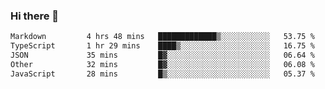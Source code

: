### Hi there 👋

<!--
**WShiBin/WShiBin** is a ✨ _special_ ✨ repository because its `README.md` (this file) appears on your GitHub profile.

Here are some ideas to get you started:

- 🔭 I’m currently working on ...
- 🌱 I’m currently learning ...
- 👯 I’m looking to collaborate on ...
- 🤔 I’m looking for help with ...
- 💬 Ask me about ...
- 📫 How to reach me: ...
- 😄 Pronouns: ...
- ⚡ Fun fact: ...
-->

<!--START_SECTION:waka-->

```txt
Markdown         4 hrs 48 mins   █████████████▒░░░░░░░░░░░   53.75 %
TypeScript       1 hr 29 mins    ████▒░░░░░░░░░░░░░░░░░░░░   16.75 %
JSON             35 mins         █▓░░░░░░░░░░░░░░░░░░░░░░░   06.64 %
Other            32 mins         █▓░░░░░░░░░░░░░░░░░░░░░░░   06.08 %
JavaScript       28 mins         █▒░░░░░░░░░░░░░░░░░░░░░░░   05.37 %
```

<!--END_SECTION:waka-->
